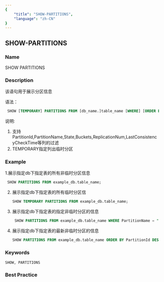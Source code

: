 ```yaml
---
{
    "title": "SHOW-PARTITIONS",
    "language": "zh-CN"
}
---
```


<!--
Licensed to the Apache Software Foundation (ASF) under one
or more contributor license agreements.  See the NOTICE file
distributed with this work for additional information
regarding copyright ownership.  The ASF licenses this file
to you under the Apache License, Version 2.0 (the
"License"); you may not use this file except in compliance
with the License.  You may obtain a copy of the License at

  http://www.apache.org/licenses/LICENSE-2.0

Unless required by applicable law or agreed to in writing,
software distributed under the License is distributed on an
"AS IS" BASIS, WITHOUT WARRANTIES OR CONDITIONS OF ANY
KIND, either express or implied.  See the License for the
specific language governing permissions and limitations
under the License.
-->

## SHOW-PARTITIONS

### Name

SHOW PARTITIONS

### Description

 该语句用于展示分区信息

语法：

```SQL
 SHOW [TEMPORARY] PARTITIONS FROM [db_name.]table_name [WHERE] [ORDER BY] [LIMIT];
```

说明:

1. 支持PartitionId,PartitionName,State,Buckets,ReplicationNum,LastConsistencyCheckTime等列的过滤
2. TEMPORARY指定列出临时分区

### Example

1.展示指定db下指定表的所有非临时分区信息

```SQL
 SHOW PARTITIONS FROM example_db.table_name;
```

2. 展示指定db下指定表的所有临时分区信
    
    ```SQL
    SHOW TEMPORARY PARTITIONS FROM example_db.table_name;
    ```
    
3. 展示指定db下指定表的指定非临时分区的信息
    
    ```SQL
     SHOW PARTITIONS FROM example_db.table_name WHERE PartitionName = "p1";
    ```
    
4. 展示指定db下指定表的最新非临时分区的信息
    
    ```SQL
    SHOW PARTITIONS FROM example_db.table_name ORDER BY PartitionId DESC LIMIT 1;
    ```

### Keywords

    SHOW, PARTITIONS

### Best Practice

